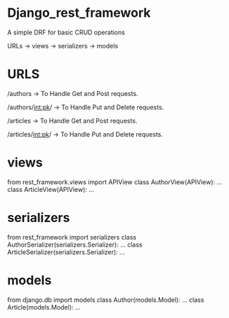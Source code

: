 # Django_rest_framework
A simple DRF for basic CRUD operations

URLs → views → serializers → models

# URLS
/authors -> To Handle Get and Post requests.

/authors/<int:pk>/ -> To Handle Put and Delete requests.

/articles -> To Handle Get and Post requests.

/articles/<int:pk>/ -> To Handle Put and Delete requests.

# views

from rest_framework.views import APIView
class AuthorView(APIView):
...
class ArticleView(APIView):
...

# serializers

from rest_framework import serializers
class AuthorSerializer(serializers.Serializer):
...
class ArticleSerializer(serializers.Serializer):
...

# models

from django.db import models
class Author(models.Model):
...
class Article(models.Model):
...
